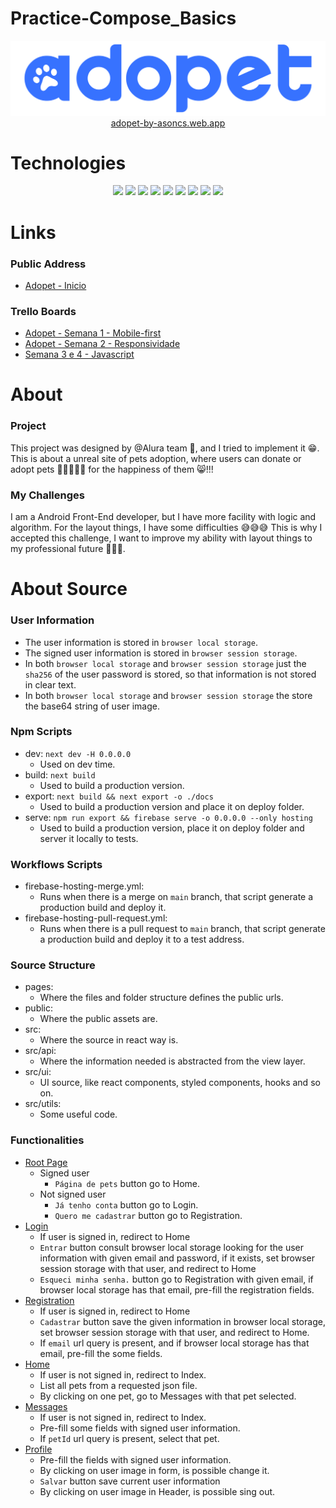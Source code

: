 # Practice-Compose_Basics

<div align="center">
	<a href="https://adopet-by-asoncs.web.app/" target="_blank">
		<img src="https://github.com/AsonCS/adopet-challenge/raw/dev/public/images/logo_02.svg">
		<br/>
		adopet-by-asoncs.web.app
	</a>
</div>

# Technologies

<div align="center">
	<img src="https://img.shields.io/badge/HTML5-E34F26?style=for-the-badge&logo=html5&logoColor=white">
	<img src="https://img.shields.io/badge/CSS3-1572B6?style=for-the-badge&logo=css3&logoColor=white">
	<img src="https://img.shields.io/badge/Typescript-404D59?style=for-the-badge&logo=typescript&logoColor=%2361DAFB" />
	<img src="https://img.shields.io/badge/JavaScript-F7DF1E?style=for-the-badge&logo=javascript&logoColor=black">
	<img src="https://img.shields.io/badge/Node.js-43853D?style=for-the-badge&logo=node.js&logoColor=white" />
	<img src="https://img.shields.io/badge/React-20232A?style=for-the-badge&logo=react&logoColor=61DAFB"/>
	<img src="https://img.shields.io/badge/Next.js-black?style=for-the-badge&logo=next.js&logoColor=white"/>
	<img src="https://img.shields.io/badge/Firebase-039BE5?style=for-the-badge&logo=firebase&logoColor=61DAFB"/>
	<img src="https://img.shields.io/badge/Sha256-F7DF1E?style=for-the-badge"/>
</div>

# Links

### Public Address

-   <a href="https://adopet-by-asoncs.web.app/" target="_blank">Adopet - Inicio</a>

### Trello Boards

-   <a href="https://trello.com/b/G1d1XRky/adopet-semana-1-mobile-first" target="_blank">Adopet - Semana 1 - Mobile-first</a>
-   <a href="https://trello.com/b/If9zskEu/adopet-semana-2-responsividade" target="_blank">Adopet - Semana 2 - Responsividade</a>
-   <a href="https://trello.com/b/hfpdPBXD/semana-3-e-4-javascript" target="_blank">Semana 3 e 4 - Javascript</a>

# About

### Project

This project was designed by @Alura team 🤙, and I tried to implement it 😁.
This is about a unreal site of pets adoption, where users can donate or adopt pets 🐶🐱🐭🐹🐰 for the happiness of them 😸!!!

### My Challenges

I am a Android Front-End developer, but I have more facility with logic and algorithm. For the layout things, I have some difficulties 😅😅😅
This is why I accepted this challenge, I want to improve my ability with layout things to my professional future 💪👊🤓.

# About Source

### User Information

-   The user information is stored in `browser local storage`.
-   The signed user information is stored in `browser session storage`.
-   In both `browser local storage` and `browser session storage` just the `sha256` of the user password is stored, so that information is not stored in clear text.
-   In both `browser local storage` and `browser session storage` the store the base64 string of user image.

### Npm Scripts

-   dev: `next dev -H 0.0.0.0`
    -   Used on dev time.
-   build: `next build`
    -   Used to build a production version.
-   export: `next build && next export -o ./docs`
    -   Used to build a production version and place it on deploy folder.
-   serve: `npm run export && firebase serve -o 0.0.0.0 --only hosting`
    -   Used to build a production version, place it on deploy folder and server it locally to tests.

### Workflows Scripts

-   firebase-hosting-merge.yml:
    -   Runs when there is a merge on `main` branch, that script generate a production build and deploy it.
-   firebase-hosting-pull-request.yml:
    -   Runs when there is a pull request to `main` branch, that script generate a production build and deploy it to a test address.

### Source Structure

-   pages:
    -   Where the files and folder structure defines the public urls.
-   public:
    -   Where the public assets are.
-   src:
    -   Where the source in react way is.
-   src/api:
    -   Where the information needed is abstracted from the view layer.
-   src/ui:
    -   UI source, like react components, styled components, hooks and so on.
-   src/utils:
    -   Some useful code.

### Functionalities

-   <a href="https://adopet-by-asoncs.web.app/" target="_blank">Root Page</a>
    -   Signed user
        -   `Página de pets` button go to Home.
    -   Not signed user
        -   `Já tenho conta` button go to Login.
        -   `Quero me cadastrar` button go to Registration.
-   <a href="https://adopet-by-asoncs.web.app/login.html" target="_blank">Login</a>
    -   If user is signed in, redirect to Home
    -   `Entrar` button consult browser local storage looking for the user information with given email and password, if it exists, set browser session storage with that user, and redirect to Home
    -   `Esqueci minha senha.` button go to Registration with given email, if browser local storage has that email, pre-fill the registration fields.
-   <a href="https://adopet-by-asoncs.web.app/registration.html" target="_blank">Registration</a>
    -   If user is signed in, redirect to Home
    -   `Cadastrar` button save the given information in browser local storage, set browser session storage with that user, and redirect to Home.
    -   If `email` url query is present, and if browser local storage has that email, pre-fill the some fields.
-   <a href="https://adopet-by-asoncs.web.app/home.html" target="_blank">Home</a>
    -   If user is not signed in, redirect to Index.
    -   List all pets from a requested json file.
    -   By clicking on one pet, go to Messages with that pet selected.
-   <a href="https://adopet-by-asoncs.web.app/messages.html" target="_blank">Messages</a>
    -   If user is not signed in, redirect to Index.
    -   Pre-fill some fields with signed user information.
    -   If `petId` url query is present, select that pet.
-   <a href="https://adopet-by-asoncs.web.app/profile.html" target="_blank">Profile</a>
    -   Pre-fill the fields with signed user information.
    -   By clicking on user image in form, is possible change it.
    -   `Salvar` button save current user information
    -   By clicking on user image in Header, is possible sing out.
